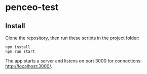 # penceo-test

## Install

Clone the repository, then run these scripts in the project folder:

```
npm install
npm run start
```

The app starts a server and listens on port 3000 for connections: [http://localhost:3000/](http://localhost:3000/).
